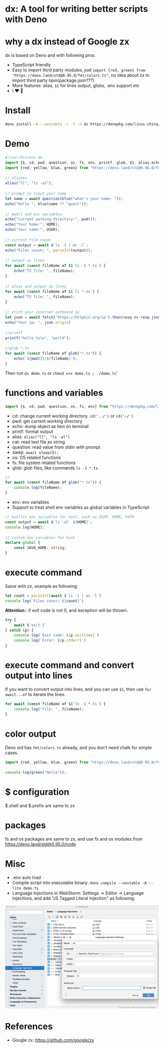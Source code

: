 dx: A tool for writing better scripts with Deno
==========================================

# why a dx instead of Google zx

dx is based on Deno and with following pros:

* TypeScript friendly
* Easy to import third party modules, just `import {red, green} from "https://deno.land/std@0.95.0/fmt/colors.ts"`, no idea about zx to import third party npm(package.json???)
* More features: alias, `$1` for lines output, globs, .env support etc
* I ❤️ 🦕

# Install

```bash
deno install -A --unstable -r -f -n dx https://denopkg.com/linux-china/dx/cli.ts
```

# Demo

```typescript
#!/usr/bin/env dx
import {$, cd, pwd, question, os, fs, env, printf, glob, $1, alias,echo} from "./mod.ts";
import {red, yellow, blue, green} from "https://deno.land/std@0.96.0/fmt/colors.ts";

// aliases
alias("ll", "ls -al");

// prompt to input your name
let name = await question(blue("what's your name: "));
echo("Hello ", blue(name ?? "guest"));

// pwd() and env variables
echo("Current working directory:", pwd());
echo("Your home:", HOME);
echo("Your name:", USER);

// current file count
const output = await $`ls -1 | wc -l`;
echo("Files count: ", parseInt(output));

// output as lines
for await (const fileName of $1`ls -1 *.ts`) {
    echo("TS file: ", fileName);
}

// alias and output as lines
for await (const fileName of $1`ll *.ts`) {
    echo("TS file: ", fileName);
}

// print your internet outbound ip
let json = await fetch('https://httpbin.org/ip').then(resp => resp.json());
echo("Your ip: ", json.origin)

//printf
printf("hello %s\n", "world");

//glob *.ts
for await (const fileName of glob("*.ts")) {
    echo(`${pwd()}/${fileName}`);
}
```

Then run `dx demo.ts` or `chmod u+x demo.ts ; ./demo.ts`'

# functions and variables

```typescript
import {$, cd, pwd, question, os, fs, env} from "https://denopkg.com/linux-china/dx/mod.ts";
```

* cd: change current working directory. `cd('../')` or `cd('~/')`
* pwd: get current working directory
* echo:  dump object as text on terminal
* printf:  format output
* alias: `alias("ll", "ls -al")`  
* cat:  read text file as string
* question: read value from stdin with prompt
* sleep: `await sleep(5);`
* os: OS related functions
* fs: file system related functions
* glob:  glob files, like commands `ls -1 *.ts`

```typescript
// 
for await (const fileName of glob("*.ts")) {
    console.log(fileName);
}
```

* env: env variables
* Support to treat shell env variables as global variables in TypeScript

```typescript
// builtin env variables for hint, such as USER, HOME, PATH
const output = await $`ls -al  ${HOME}`;
console.log(HOME);

// custom env variables for hint
declare global {
    const JAVA_HOME: string;
}
```

# execute command

Same with zx, example as following:

```typescript
let count = parseInt(await $`ls -1 | wc -l`)
console.log(`Files count: ${count}`)
```

**Attention:**: if exit code is not 0, and exception will be thrown.

```typescript
try {
    await $`exit 1`
} catch (p) {
    console.log(`Exit code: ${p.exitCode}`)
    console.log(`Error: ${p.stderr}`)
}
```

# execute command and convert output into lines

If you want to convert output into lines, and you can use `$1`, then use `for await...of` to iterate the lines.

```typescript
for await (const fileName of $1`ls -1 *.ts`) {
    console.log("file: ", fileName);
}
```

# color output

Deno std has `fmt/colors.ts` already, and you don't need chalk for simple cases.

```typescript
import {red, yellow, blue, green} from "https://deno.land/std@0.95.0/fmt/colors.ts";

console.log(green("Hello"));
```

# $ configuration

$.shell and $.prefix are same to zx

# packages

fs and os packages are same to zx, and use fs and os modules from https://deno.land/std@0.95.0/node

# Misc

* .env auto load
* Compile script into executable binary: `deno compile --unstable -A --lite demo.ts`
* Language Injections in WebStorm:  Settings -> Editor -> Language Injections, and add "JS Tagged Literal Injection" as following:

![Language Injections in WebStorm](./docs/webstorm-dx-settings.png)

# References

* Google zx: https://github.com/google/zx
